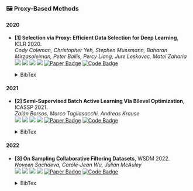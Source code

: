 ### 🖼️ Proxy-Based Methods

#### 2020
- **[1] Selection via Proxy: Efficient Data Selection for Deep Learning**, ICLR 2020.  
*Cody Coleman, Christopher Yeh, Stephen Mussmann, Baharan Mirzasoleiman, Peter Bailis, Percy Liang, Jure Leskovec, Matei Zaharia*  
![](https://img.shields.io/badge/SVP-blue) ![](https://img.shields.io/badge/Image_Classification-green)  ![](https://img.shields.io/badge/Proxy-red) ![](https://img.shields.io/badge/Dataset_Pruning-orange)
<a href="https://openreview.net/pdf?id=HJg2b0VYDr"><img src="https://img.shields.io/badge/ICLR-Paper-%23D2691E" alt="Paper Badge"></a>
<a href="https://github.com/stanford-futuredata/selection-via-proxy"><img src="https://img.shields.io/badge/GitHub-Code-brightgreen?logo=github" alt="Code Badge"></a>
    <details> <summary>BibTex</summary>

    ```bibtex
    @inproceedings{coleman2020selection,
    title={Selection via Proxy: Efficient Data Selection for Deep Learning},
    author={Cody Coleman and Christopher Yeh and Stephen Mussmann and Baharan Mirzasoleiman and Peter Bailis and Percy Liang and Jure Leskovec and Matei Zaharia},
    booktitle={International Conference on Learning Representations},
    year={2020}
    }
    ```

    </details> 

#### 2021
- **[2] Semi-Supervised Batch Active Learning Via Bilevel Optimization**, ICASSP 2021.  
*Zalán Borsos, Marco Tagliasacchi, Andreas Krause*  
![](https://img.shields.io/badge/Bilevel-blue) ![](https://img.shields.io/badge/Image_Classification-green)  ![](https://img.shields.io/badge/Proxy-red) ![](https://img.shields.io/badge/Dataset_Pruning-orange)
<a href="https://ieeexplore.ieee.org/stamp/stamp.jsp?tp=&arnumber=9414206"><img src="https://img.shields.io/badge/ICASSP-Paper-%23D2691E" alt="Paper Badge"></a>
<a href="https://github.com/zalanborsos/bilevel_coresets"><img src="https://img.shields.io/badge/GitHub-Code-brightgreen?logo=github" alt="Code Badge"></a>
    <details> <summary>BibTex</summary>

    ```bibtex
    @inproceedings{borsos2021semi-supervised,
    title={Semi-Supervised Batch Active Learning Via Bilevel Optimization},
    author={Borsos, Zalán and Tagliasacchi, Marco and Krause, Andreas},
    booktitle={International Conference on Acoustics, Speech and Signal Processing},
    year={2021}
    }
    ```

    </details>

#### 2022
- **[3] On Sampling Collaborative Filtering Datasets**, WSDM 2022.  
*Noveen Sachdeva, Carole-Jean Wu, Julian McAuley*  
![](https://img.shields.io/badge/SVP_CF-blue) ![](https://img.shields.io/badge/Image_Classification-green)  ![](https://img.shields.io/badge/Proxy-red) ![](https://img.shields.io/badge/Dataset_Pruning-orange)
<a href="https://dl.acm.org/doi/pdf/10.1145/3488560.3498439"><img src="https://img.shields.io/badge/WSDM-Paper-%23D2691E" alt="Paper Badge"></a>
<a href="https://github.com/noveens/sampling_cf"><img src="https://img.shields.io/badge/GitHub-Code-brightgreen?logo=github" alt="Code Badge"></a>
    <details> <summary>BibTex</summary>

    ```bibtex
    @inproceedings{sachdeva2022on,
    title={On Sampling Collaborative Filtering Datasets},
    author={Noveen Sachdeva and Carole-Jean Wu and Julian McAuley},
    booktitle={Proceedings of the Fifteenth ACM International Conference on Web Search and Data Mining},
    year={2022}
    }
    ```

    </details> 
